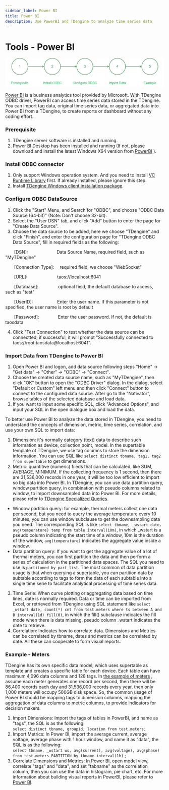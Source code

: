 ```yaml
---
sidebar_label: Power BI
title: Power BI
description: Use PowerBI and TDengine to analyze time series data
---
```


# Tools - Power BI

![Power BI use step](./powerbi-step-en.png)

[Power BI](https://powerbi.microsoft.com/) is a business analytics tool provided by Microsoft. With TDengine ODBC driver, PowerBI can access time series data stored in the TDengine. You can import tag data, original time series data, or aggregated data into Power BI from a TDengine, to create reports or dashboard without any coding effort.

### Prerequisite
1. TDengine server software is installed and running.
2. Power BI Desktop has been installed and running (If not, please download and install the latest Windows X64 version from [PowerBI](https://www.microsoft.com/zh-cn/download/details.aspx?id=58494) ).

### Install ODBC connector
1. Only support Windows operation system. And you need to install [VC Runtime Library](https://learn.microsoft.com/zh-cn/cpp/windows/latest-supported-vc-redist?view=msvc-170) first. If already installed, please ignore this step.
2. Install [TDengine Windows client installation package](https://docs.taosdata.com/get-started/package/).

### Configure ODBC DataSource
1. Click the "Start" Menu, and Search for "ODBC", and choose "ODBC Data Source (64-bit)" (Note: Don't choose 32-bit).
2. Select the "User DSN" tab, and click "Add" button to enter the page for "Create Data Source".
3. Choose the data source to be added, here we choose "TDengine" and click "Finish", and enter the configuration page for "TDengine ODBC Data Source", fill in required fields as the following:

&emsp;&emsp;[DSN]:&emsp;&emsp;&emsp;&emsp;&emsp;&emsp;&ensp;Data Source Name, required field, such as "MyTDengine"

&emsp;&emsp;[Connection Type]:&emsp;&nbsp;required field, we choose "WebSocket"

&emsp;&emsp;[URL]:&emsp;&emsp;&emsp;&emsp;&emsp;&emsp;&ensp;&nbsp;taos://localhost:6041

&emsp;&emsp;[Database]:&emsp;&emsp;&emsp;&emsp;&ensp;optional field, the default database to access, such as "test"

&emsp;&emsp;[UserID]:&emsp;&emsp;&emsp;&emsp;&emsp;&ensp;Enter the user name. If this parameter is not specified, the user name is root by default

&emsp;&emsp;[Password]:&emsp;&emsp;&emsp;&emsp;&nbsp;Enter the user password. If not, the default is taosdata

4. Click "Test Connection" to test whether the data source can be connectted; if successful, it will prompt "Successfully connected to taos://root:taosdata@localhost:6041".

### Import Data from TDengine to Power BI
1. Open Power BI and logon, add data source following steps "Home" -> "Get data" -> "Other" -> "ODBC" -> "Connect".
2. Choose the created data source name, such as "MyTDengine", then click "OK" button to open the "ODBC Driver" dialog. In the dialog, select "Default or Custom" left menu and then click "Connect" button to connect to the configured data source. After go to the "Nativator", browse tables of the selected database and load data.
3. If you want to input some specific SQL, click "Advanced Options", and input your SQL in the open dialogue box and load the data.


To better use Power BI to analyze the data stored in TDengine, you need to understand the concepts of dimension, metric, time series, correlation, and use your own SQL to import data:
1. Dimension: it's normally category (text) data to describe such information as device, collection point, model. In the supertable template of TDengine, we use tag columns to store the dimension information. You can use SQL like `select distinct tbname, tag1, tag2 from supertable` to get dimensions.
2. Metric: quantitive (numeric) fileds that can be calculated, like SUM, AVERAGE, MINIMUM. If the collecting frequency is 1 second, then there are 31,536,000 records in one year, it will be too low efficient to import so big data into Power BI. In TDengine, you can use data partition query, window partition query, in combination with pseudo columns related to window, to import downsampled data into Power BI. For more details, please refer to [TDengine Specialized Queries](https://docs.taosdata.com/taos-sql/distinguished/).
  - Window partition query: for example, thermal meters collect one data per second, but you need to query the average temperature every 10 minutes, you can use window subclause to get the downsampling data you need. The corresponding SQL is like `select tbname, _wstart date，avg(temperature) temp from table interval(10m)`, in which _wstart is a pseudo column indicating the start time of a window, 10m is the duration of the window, `avg(temperature)` indicates the aggregate value inside a window.
  - Data partition query: If you want to get the aggregate value of a lot of thermal meters, you can first partition the data and then perform a series of calculation in the partitioned data spaces. The SQL you need to use is `partitoned by part_list`. The most common of data partition usage is that when querying a supertable, you can partition data by subtable according to tags to form the data of each subtable into a single time serie to facilitate analytical processing of time series data.
3. Time Serie: When curve plotting or aggregating data based on time lines, date is normally required. Data or time can be imported from Excel, or retrieved from TDengine using SQL statement like `select _wstart date, count(*) cnt from test.meters where ts between A and B interval(1d) fill(0)`, in which the fill() subclause indicates the fill mode when there is data missing, pseudo column _wstart indicates the date to retrieve.
4. Correlation: Indicates how to correlate data. Dimensions and Metrics can be correlated by tbname, dates and metrics can be correlated by date. All these can cooperate to form visual reports.

### Example - Meters
TDengine has its own specific data model, which uses supertable as template and creates a specific table for each device. Each table can have maximum 4,096 data columns and 128 tags. In [the example of meters](https://docs.taosdata.com/concept/) , assume each meter generates one record per second, then there will be 86,400 records each day and 31,536,000 records every year, then only 1,000 meters will occupy 500GB disk space. So, the common usage of Power BI should be mapping tags to dimension columns, mapping the aggregation of data columns to metric columns, to provide indicators for decision makers.
1. Import Dimensions: Import the tags of tables in PowerBI, and name as "tags", the SQL is as the following:  
`select distinct tbname, groupid, location from test.meters;`
2. Import Metrics: In Power BI, import the average current, average voltage, average phase with 1 hour window, and name it as "data", the SQL is as the following:  
`select tbname, _wstart ws, avg(current), avg(voltage), avg(phase) from test.meters PARTITION by tbname interval(1h)` ;
3. Correlate Dimensions and Metrics: In Power BI, open model view, correlate "tags" and "data", and set "tabname" as the correlation column, then you can use the data in histogram, pie chart, etc. For more information about building visual reports in PowerBI, please refer to [Power BI](https://learn.microsoft.com/zh-cn/power-bi/).